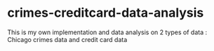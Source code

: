 # crimes-creditcard-data-analysis
This is my own implementation and data analysis on 2 types of data : Chicago crimes data and credit card data
